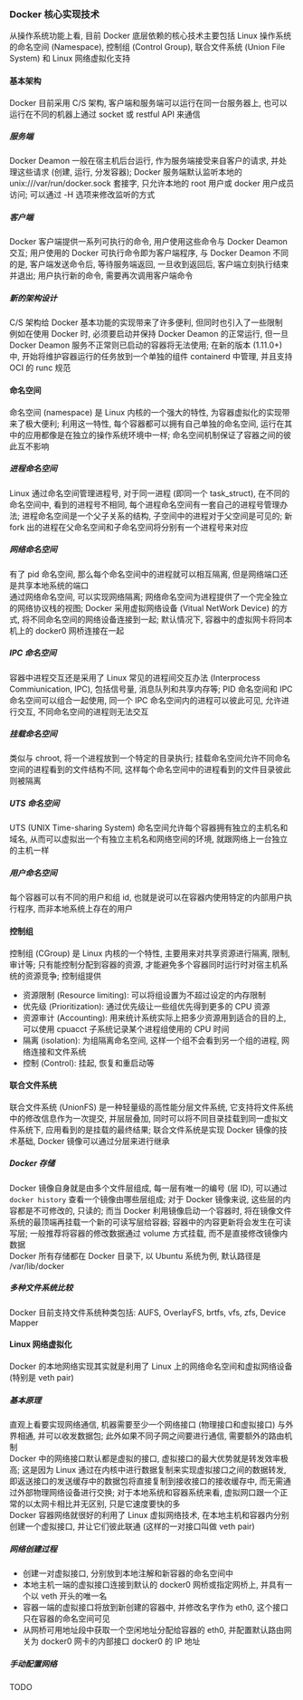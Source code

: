 ### Docker 核心实现技术
从操作系统功能上看, 目前 Docker 底层依赖的核心技术主要包括 Linux 操作系统的命名空间 (Namespace), 控制组 (Control Group), 联合文件系统 (Union File System) 和 Linux 网络虚拟化支持

#### 基本架构
Docker 目前采用 C/S 架构, 客户端和服务端可以运行在同一台服务器上, 也可以运行在不同的机器上通过 socket 或 restful API 来通信
##### 服务端
Docker Deamon 一般在宿主机后台运行, 作为服务端接受来自客户的请求, 并处理这些请求 (创建, 运行, 分发容器); Docker 服务端默认监听本地的 unix:///var/run/docker.sock 套接字, 只允许本地的 root 用户或 docker 用户成员访问; 可以通过 -H 选项来修改监听的方式
##### 客户端
Docker 客户端提供一系列可执行的命令, 用户使用这些命令与 Docker Deamon 交互; 用户使用的 Docker 可执行命令即为客户端程序, 与 Docker Deamon 不同的是, 客户端发送命令后, 等待服务端返回, 一旦收到返回后, 客户端立刻执行结束并退出; 用户执行新的命令, 需要再次调用客户端命令
##### 新的架构设计
C/S 架构给 Docker 基本功能的实现带来了许多便利, 但同时也引入了一些限制  
例如在使用 Docker 时, 必须要启动并保持 Docker Deamon 的正常运行, 但一旦 Docker Deamon 服务不正常则已启动的容器将无法使用; 在新的版本 (1.11.0+) 中, 开始将维护容器运行的任务放到一个单独的组件 containerd 中管理, 并且支持 OCI 的 runc 规范

#### 命名空间
命名空间 (namespace) 是 Linux 内核的一个强大的特性, 为容器虚拟化的实现带来了极大便利; 利用这一特性, 每个容器都可以拥有自己单独的命名空间, 运行在其中的应用都像是在独立的操作系统环境中一样; 命名空间机制保证了容器之间的彼此互不影响
##### 进程命名空间
Linux 通过命名空间管理进程号, 对于同一进程 (即同一个 task_struct), 在不同的命名空间中, 看到的进程号不相同, 每个进程命名空间有一套自己的进程号管理办法; 进程命名空间是一个父子关系的结构, 子空间中的进程对于父空间是可见的; 新 fork 出的进程在父命名空间和子命名空间将分别有一个进程号来对应
##### 网络命名空间
有了 pid 命名空间, 那么每个命名空间中的进程就可以相互隔离, 但是网络端口还是共享本地系统的端口  
通过网络命名空间, 可以实现网络隔离; 网络命名空间为进程提供了一个完全独立的网络协议栈的视图; Docker 采用虚拟网络设备 (Vitual NetWork Device) 的方式, 将不同命名空间的网络设备连接到一起; 默认情况下, 容器中的虚拟网卡将同本机上的 docker0 网桥连接在一起
##### IPC 命名空间
容器中进程交互还是采用了 Linux 常见的进程间交互办法 (Interprocess Commiunication, IPC), 包括信号量, 消息队列和共享内存等; PID 命名空间和 IPC 命名空间可以组合一起使用, 同一个 IPC 命名空间内的进程可以彼此可见, 允许进行交互,  不同命名空间的进程则无法交互
##### 挂载命名空间
类似与 chroot, 将一个进程放到一个特定的目录执行; 挂载命名空间允许不同命名空间的进程看到的文件结构不同, 这样每个命名空间中的进程看到的文件目录彼此则被隔离
##### UTS 命名空间
UTS (UNIX Time-sharing System) 命名空间允许每个容器拥有独立的主机名和域名, 从而可以虚拟出一个有独立主机名和网络空间的环境, 就跟网络上一台独立的主机一样
##### 用户命名空间
每个容器可以有不同的用户和组 id, 也就是说可以在容器内使用特定的内部用户执行程序, 而非本地系统上存在的用户

#### 控制组
控制组 (CGroup) 是 Linux 内核的一个特性, 主要用来对共享资源进行隔离, 限制, 审计等; 只有能控制分配到容器的资源, 才能避免多个容器同时运行时对宿主机系统的资源竞争; 控制组提供
- 资源限制 (Resource limiting): 可以将组设置为不超过设定的内存限制
- 优先级 (Prioritization): 通过优先级让一些组优先得到更多的 CPU 资源
- 资源审计 (Accounting): 用来统计系统实际上把多少资源用到适合的目的上, 可以使用 cpuacct 子系统记录某个进程组使用的 CPU 时间
- 隔离 (isolation): 为组隔离命名空间, 这样一个组不会看到另一个组的进程, 网络连接和文件系统
- 控制 (Control): 挂起, 恢复和重启动等

#### 联合文件系统
联合文件系统 (UnionFS) 是一种轻量级的高性能分层文件系统, 它支持将文件系统中的修改信息作为一次提交, 并层层叠加, 同时可以将不同目录挂载到同一虚拟文件系统下, 应用看到的是挂载的最终结果; 联合文件系统是实现 Docker 镜像的技术基础, Docker 镜像可以通过分层来进行继承
##### Docker 存储
Docker 镜像自身就是由多个文件层组成, 每一层有唯一的编号 (层 ID), 可以通过 `docker history` 查看一个镜像由哪些层组成; 对于 Docker 镜像来说, 这些层的内容都是不可修改的, 只读的; 而当 Docker 利用镜像启动一个容器时, 将在镜像文件系统的最顶端再挂载一个新的可读写层给容器; 容器中的内容更新将会发生在可读写层; 一般推荐将容器的修改数据通过 volume 方式挂载, 而不是直接修改镜像内数据  
Docker 所有存储都在 Docker 目录下, 以 Ubuntu 系统为例, 默认路径是 /var/lib/docker
##### 多种文件系统比较
Docker 目前支持文件系统种类包括: AUFS, OverlayFS, brtfs, vfs, zfs, Device Mapper

#### Linux 网络虚拟化
Docker 的本地网络实现其实就是利用了 Linux 上的网络命名空间和虚拟网络设备 (特别是 veth pair)
##### 基本原理
直观上看要实现网络通信, 机器需要至少一个网络接口 (物理接口和虚拟接口) 与外界相通, 并可以收发数据包; 此外如果不同子网之间要进行通信, 需要额外的路由机制  
Docker 中的网络接口默认都是虚拟的接口, 虚拟接口的最大优势就是转发效率极高; 这是因为 Linux 通过在内核中进行数据复制来实现虚拟接口之间的数据转发, 即返送接口的发送缓存中的数据包将直接复制到接收接口的接收缓存中, 而无需通过外部物理网络设备进行交换; 对于本地系统和容器系统来看, 虚拟网口跟一个正常的以太网卡相比并无区别, 只是它速度要快的多  
Docker 容器网络就很好的利用了 Linux 虚拟网络技术, 在本地主机和容器内分别创建一个虚拟接口, 并让它们彼此联通 (这样的一对接口叫做 veth pair)
##### 网络创建过程
- 创建一对虚拟接口, 分别放到本地注解和新容器的命名空间中
- 本地主机一端的虚拟接口连接到默认的 docker0 网桥或指定网桥上, 并具有一个以 veth 开头的唯一名
- 容器一端的虚拟接口将放到新创建的容器中, 并修改名字作为 eth0, 这个接口只在容器的命名空间可见
- 从网桥可用地址段中获取一个空闲地址分配给容器的 eth0, 并配置默认路由网关为 docker0 网卡的内部接口 docker0 的 IP 地址
##### 手动配置网络
TODO
